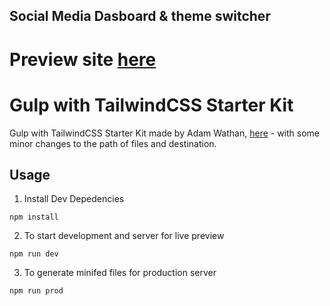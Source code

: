 ## Social Media Dasboard & theme switcher

# Preview site [here](https://szymonrojek.github.io/sm-dashboard-theme-switcher/)

# Gulp with TailwindCSS Starter Kit

Gulp with TailwindCSS Starter Kit made by Adam Wathan, [here](https://github.com/tailwindcss/tailwindcss) -  with some minor changes to the path of files and destination.

## Usage

1. Install Dev Depedencies
```
npm install
```
2. To start development and server for live preview
```
npm run dev
```
3. To generate minifed files for production server
```
npm run prod 
```